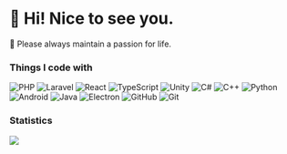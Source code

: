 <h1>👋 Hi! Nice to see you.</h1>

🌌 Please always maintain a passion for life.

<h3>Things I code with</h3>

![PHP](https://img.shields.io/badge/PHP-777BB4.svg?logo=php&logoColor=f5f5f5)
![Laravel](https://img.shields.io/badge/Laravel-FF2D20.svg?logo=laravel&logoColor=f5f5f5)
![React](https://img.shields.io/badge/React-61DAFB.svg?logo=react&logoColor=f5f5f5)
![TypeScript](https://img.shields.io/badge/TypeScript-3178C6.svg?logo=typescript&logoColor=f5f5f5)
![Unity](https://img.shields.io/badge/Unity-000000.svg?logo=unity&logoColor=f5f5f5)
![C#](https://img.shields.io/badge/C%23-239120.svg?logo=c-sharp&logoColor=f5f5f5)
![C++](https://img.shields.io/badge/C%2B%2B-00599C.svg?logo=c%2B%2B&logoColor=f5f5f5)
![Python](https://img.shields.io/badge/Python-3776AB.svg?logo=python&logoColor=f5f5f5)
![Android](https://img.shields.io/badge/Android-3DDC84.svg?logo=android&logoColor=f5f5f5)
![Java](https://img.shields.io/badge/Java-007396.svg?logo=openjdk&logoColor=f5f5f5)
![Electron](https://img.shields.io/badge/Electron-47848F.svg?logo=electron&logoColor=f5f5f5)
![GitHub](https://img.shields.io/badge/GitHub-181717.svg?logo=github&logoColor=f5f5f5)
![Git](https://img.shields.io/badge/Git-F05032.svg?logo=git&logoColor=f5f5f5)

<h3>Statistics</h3>

![](https://github-readme-stats.vercel.app/api?username=AccerYou&show_icons=true)
